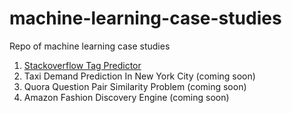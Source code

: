 # machine-learning-case-studies

Repo of machine learning case studies
  1. [Stackoverflow Tag Predictor](https://github.com/SachinKalsi/machine-learning-case-studies/tree/master/stackoverflow_tag_preditor)
  2. Taxi Demand Prediction In New York City (coming soon)
  3. Quora Question Pair Similarity Problem (coming soon)
  4. Amazon Fashion Discovery Engine (coming soon)
